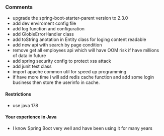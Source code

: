 ### Comments
- upgrade the spring-boot-starter-parent version to 2.3.0
- add dev enviroment config file
- add log function and configuration
- add GlobleErrorHandler class
- add toString anotation in Entity class for loging content readable
- add new api with search by page condition
- remove get all employees api which will have OOM risk if have millions of data in future
- add spring security config to protect xss attack
- add junit test class
- import apache common util for speed up programming
- if have more time i will add redis cache function and add some login business then store the userinfo in cache.

#### Restrictions
- use java 178

#### Your experience in Java
- I know Spring Boot very well and have been using it for many years
